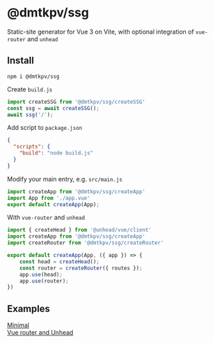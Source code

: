 # @dmtkpv/ssg
Static-site generator for Vue 3 on Vite, with optional integration of `vue-router` and `unhead`

## Install
```shell
npm i @dmtkpv/ssg
```
Create `build.js`
```js
import createSSG from '@dmtkpv/ssg/createSSG'
const ssg = await createSSG();
await ssg('/');
```
Add script to `package.json`
```json
{
  "scripts": {
    "build": "node build.js"
  }
}
```
Modify your main entry, e.g. `src/main.js`
```js
import createApp from '@dmtkpv/ssg/createApp'
import App from './app.vue'
export default createApp(App);
```

With `vue-router` and `unhead`
```js
import { createHead } from '@unhead/vue/client'
import createApp from '@dmtkpv/ssg/createApp'
import createRouter from '@dmtkpv/ssg/createRouter'

export default createApp(App, ({ app }) => {
    const head = createHead();
    const router = createRouter({ routes });
    app.use(head);
    app.use(router);
})
```

## Examples

[Minimal](https://github.com/dmtkpv/ssg/tree/main/examples/min)  
[Vue router and Unhead](https://github.com/dmtkpv/ssg/tree/main/examples/min)